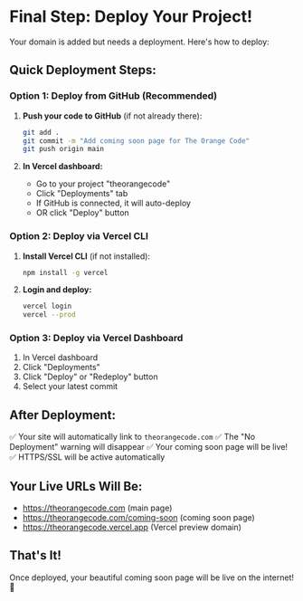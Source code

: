 # Final Step: Deploy Your Project!

Your domain is added but needs a deployment. Here's how to deploy:

## Quick Deployment Steps:

### Option 1: Deploy from GitHub (Recommended)

1. **Push your code to GitHub** (if not already there):
   ```bash
   git add .
   git commit -m "Add coming soon page for The Orange Code"
   git push origin main
   ```

2. **In Vercel dashboard:**
   - Go to your project "theorangecode"
   - Click "Deployments" tab
   - If GitHub is connected, it will auto-deploy
   - OR click "Deploy" button

### Option 2: Deploy via Vercel CLI

1. **Install Vercel CLI** (if not installed):
   ```bash
   npm install -g vercel
   ```

2. **Login and deploy:**
   ```bash
   vercel login
   vercel --prod
   ```

### Option 3: Deploy via Vercel Dashboard

1. In Vercel dashboard
2. Click "Deployments"
3. Click "Deploy" or "Redeploy" button
4. Select your latest commit

## After Deployment:

✅ Your site will automatically link to `theorangecode.com`
✅ The "No Deployment" warning will disappear
✅ Your coming soon page will be live!
✅ HTTPS/SSL will be active automatically

## Your Live URLs Will Be:

- https://theorangecode.com (main page)
- https://theorangecode.com/coming-soon (coming soon page)
- https://theorangecode.vercel.app (Vercel preview domain)

## That's It!

Once deployed, your beautiful coming soon page will be live on the internet! 🚀

